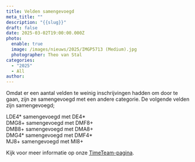 ```yaml
---
title: Velden samengevoegd
meta_title: ""
description: "{{slug}}"
draft: false
date: 2025-03-02T19:00:00.000Z
photo:
  enable: true
  image: /images/nieuws/2025/IMGP5713 (Medium).jpg
  photographer: Theo van Stal
categories:
  - "2025"
  - All
author: 
---
```

Omdat er een aantal velden te weinig inschrijvingen hadden om door te gaan, zijn ze samengevoegd met een andere categorie. De volgende velden zijn samengevoegd;

LDE4* samengevoegd met DE4*   
DMG8+ samengevoegd met DMF8+   
DMB8+ samengevoegd met DMA8+   
DMG4* samengevoegd met DMF4*   
MJ8+ samengevoegd met MI8+   

Kijk voor meer informatie op onze [TimeTeam-pagina](https://regatta.time-team.nl/headoftheriveramstel/2025/entries/events.php).